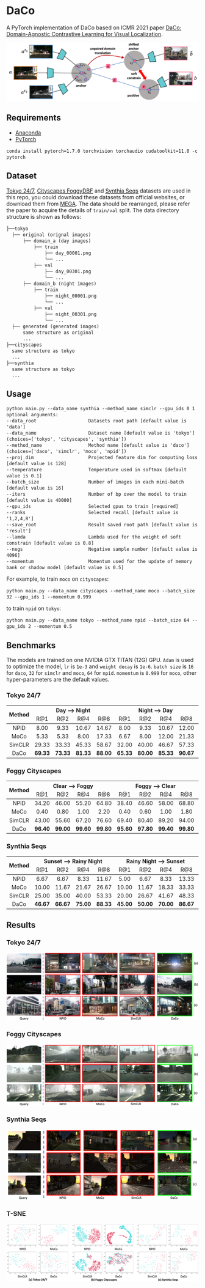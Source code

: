 # DaCo

A PyTorch implementation of DaCo based on ICMR 2021
paper [DaCo: Domain-Agnostic Contrastive Learning for Visual Localization]().

![Network Architecture](result/structure.png)

## Requirements

- [Anaconda](https://www.anaconda.com/download/)
- [PyTorch](https://pytorch.org)

```
conda install pytorch=1.7.0 torchvision torchaudio cudatoolkit=11.0 -c pytorch
```

## Dataset

[Tokyo 24/7](http://www.ok.ctrl.titech.ac.jp/~torii/project/247/),
[Cityscapes FoggyDBF](https://www.cityscapes-dataset.com) and [Synthia Seqs](https://synthia-dataset.net/downloads/)
datasets are used in this repo, you could download these datasets from official websites, or download them from
[MEGA](https://mega.nz/folder/kx53iYoL#u_Zc6ogPokaTRVM6qYn3ZA). The data should be rearranged, please refer the paper to
acquire the details of `train/val` split. The data directory structure is shown as follows:

 ```
├──tokyo
   ├── original (orignal images)
       ├── domain_a (day images)
           ├── train
               ├── day_00001.png
               └── ...
           ├── val
               ├── day_00301.png
               └── ...
       ├── domain_b (night images)
           ├── train
               ├── night_00001.png
               └── ...
           ├── val
               ├── night_00301.png
               └── ...
   ├── generated (generated images)
       same structure as original
       ...
├──cityscapes
   same structure as tokyo
   ...
├──synthia
   same structure as tokyo 
   ... 
```

## Usage

```
python main.py --data_name synthia --method_name simclr --gpu_ids 0 1
optional arguments:
--data_root                   Datasets root path [default value is 'data']
--data_name                   Dataset name [default value is 'tokyo'](choices=['tokyo', 'cityscapes', 'synthia'])
--method_name                 Method name [default value is 'daco'](choices=['daco', 'simclr', 'moco', 'npid'])
--proj_dim                    Projected feature dim for computing loss [default value is 128]
--temperature                 Temperature used in softmax [default value is 0.1]
--batch_size                  Number of images in each mini-batch [default value is 16]
--iters                       Number of bp over the model to train [default value is 40000]
--gpu_ids                     Selected gpus to train [required]  
--ranks                       Selected recall [default value is '1,2,4,8']
--save_root                   Result saved root path [default value is 'result']
--lamda                       Lambda used for the weight of soft constrain [default value is 0.8]
--negs                        Negative sample number [default value is 4096]
--momentum                    Momentum used for the update of memory bank or shadow model [default value is 0.5]
```

For example, to train `moco` on `cityscapes`:

```
python main.py --data_name cityscapes --method_name moco --batch_size 32 --gpu_ids 1 --momentum 0.999
```

to train `npid` on `tokyo`:

```
python main.py --data_name tokyo --method_name npid --batch_size 64 --gpu_ids 2 --momentum 0.5
```

## Benchmarks

The models are trained on one NVIDIA GTX TITAN (12G) GPU. `Adam` is used to optimize the model, `lr` is `1e-3`
and `weight decay` is `1e-6`. `batch size` is `16` for `daco`, `32` for `simclr` and `moco`, `64` for `npid`.
`momentum` is `0.999` for `moco`, other hyper-parameters are the default values.

### Tokyo 24/7

<table>
<thead>
  <tr>
    <th rowspan="2">Method</th>
    <th colspan="4">Day --&gt; Night</th>
    <th colspan="4">Night --&gt; Day</th>
    <th colspan="4">Day &lt;--&gt; Night</th>
    <th rowspan="2">Download</th>
  </tr>
  <tr>
    <td align="center">R@1</td>
    <td align="center">R@2</td>
    <td align="center">R@4</td>
    <td align="center">R@8</td>
    <td align="center">R@1</td>
    <td align="center">R@2</td>
    <td align="center">R@4</td>
    <td align="center">R@8</td>
    <td align="center">R@1</td>
    <td align="center">R@2</td>
    <td align="center">R@4</td>
    <td align="center">R@8</td>
  </tr>
</thead>
<tbody>
  <tr>
    <td align="center">NPID</td>
    <td align="center">8.00</td>
    <td align="center">9.33</td>
    <td align="center">10.67</td>
    <td align="center">14.67</td>
    <td align="center">8.00</td>
    <td align="center">9.33</td>
    <td align="center">10.67</td>
    <td align="center">12.00</td>
    <td align="center">3.33</td>
    <td align="center">6.00</td>
    <td align="center">6.67</td>
    <td align="center">8.00</td>
    <td align="center"><a href="https://pan.baidu.com/s/1Y9shBKadeBhkifopHexioA">r2bg</a></td>
  </tr>
  <tr>
    <td align="center">MoCo</td>
    <td align="center">5.33</td>
    <td align="center">5.33</td>
    <td align="center">8.00</td>
    <td align="center">17.33</td>
    <td align="center">6.67</td>
    <td align="center">8.00</td>
    <td align="center">12.00</td>
    <td align="center">21.33</td>
    <td align="center">0.00</td>
    <td align="center">0.00</td>
    <td align="center">0.00</td>
    <td align="center">0.67</td>
    <td align="center"><a href="https://pan.baidu.com/s/1fiTNcm0HV29SExI6ASykPQ">f2jt</a></td>
  </tr>
  <tr>
    <td align="center">SimCLR</td>
    <td align="center">29.33</td>
    <td align="center">33.33</td>
    <td align="center">45.33</td>
    <td align="center">58.67</td>
    <td align="center">32.00</td>
    <td align="center">40.00</td>
    <td align="center">46.67</td>
    <td align="center">57.33</td>
    <td align="center">6.00</td>
    <td align="center">10.00</td>
    <td align="center">14.00</td>
    <td align="center">20.00</td>
    <td align="center"><a href="https://pan.baidu.com/s/1yZhkba1EU79LwqgizDzTUA">agdw</a></td>
  </tr>
  <tr>
    <td align="center">DaCo</td>
    <td align="center"><b>69.33</b></td>
    <td align="center"><b>73.33</b></td>
    <td align="center"><b>81.33</b></td>
    <td align="center"><b>88.00</b></td>
    <td align="center"><b>65.33</b></td>
    <td align="center"><b>80.00</b></td>
    <td align="center"><b>85.33</b></td>
    <td align="center"><b>90.67</b></td>
    <td align="center"><b>52.00</b></td>
    <td align="center"><b>60.67</b></td>
    <td align="center"><b>73.33</b></td>
    <td align="center"><b>81.33</b></td>
    <td align="center"><a href="https://pan.baidu.com/s/139IHtS2_tOZcEK2Qgt-yQw">5dzs</a></td>
  </tr>
</tbody>
</table>

### Foggy Cityscapes

<table>
<thead>
  <tr>
    <th rowspan="2">Method</th>
    <th colspan="4">Clear --&gt; Foggy</th>
    <th colspan="4">Foggy --&gt; Clear</th>
    <th colspan="4">Clear &lt;--&gt; Foggy</th>
    <th rowspan="2">Download</th>
  </tr>
  <tr>
    <td align="center">R@1</td>
    <td align="center">R@2</td>
    <td align="center">R@4</td>
    <td align="center">R@8</td>
    <td align="center">R@1</td>
    <td align="center">R@2</td>
    <td align="center">R@4</td>
    <td align="center">R@8</td>
    <td align="center">R@1</td>
    <td align="center">R@2</td>
    <td align="center">R@4</td>
    <td align="center">R@8</td>
  </tr>
</thead>
<tbody>
  <tr>
    <td align="center">NPID</td>
    <td align="center">34.20</td>
    <td align="center">46.00</td>
    <td align="center">55.20</td>
    <td align="center">64.80</td>
    <td align="center">38.40</td>
    <td align="center">46.60</td>
    <td align="center">58.00</td>
    <td align="center">68.80</td>
    <td align="center">4.20</td>
    <td align="center">6.00</td>
    <td align="center">7.90</td>
    <td align="center">11.90</td>
    <td align="center"><a href="https://pan.baidu.com/s/1oUbOqWIJaJbtUDqcqmklgw">bbiv</a></td>
  </tr>
  <tr>
    <td align="center">MoCo</td>
    <td align="center">0.40</td>
    <td align="center">0.80</td>
    <td align="center">1.00</td>
    <td align="center">2.20</td>
    <td align="center">0.40</td>
    <td align="center">0.60</td>
    <td align="center">1.00</td>
    <td align="center">1.80</td>
    <td align="center">0.00</td>
    <td align="center">0.00</td>
    <td align="center">0.10</td>
    <td align="center">0.10</td>
    <td align="center"><a href="https://pan.baidu.com/s/1iR0_2kL9wq44mKM_-sfr_w">ma2a</a></td>
  </tr>
  <tr>
    <td align="center">SimCLR</td>
    <td align="center">43.00</td>
    <td align="center">55.60</td>
    <td align="center">67.20</td>
    <td align="center">76.60</td>
    <td align="center">69.40</td>
    <td align="center">80.40</td>
    <td align="center">89.20</td>
    <td align="center">94.00</td>
    <td align="center">2.30</td>
    <td align="center">3.70</td>
    <td align="center">5.20</td>
    <td align="center">7.80</td>
    <td align="center"><a href="https://pan.baidu.com/s/1ogY5eC1eb3IHemOsVO-ieg">hdhn</a></td>
  </tr>
  <tr>
    <td align="center">DaCo</td>
    <td align="center"><b>96.40</b></td>
    <td align="center"><b>99.00</b></td>
    <td align="center"><b>99.60</b></td>
    <td align="center"><b>99.80</b></td>
    <td align="center"><b>95.60</b></td>
    <td align="center"><b>97.80</b></td>
    <td align="center"><b>99.40</b></td>
    <td align="center"><b>99.80</b></td>
    <td align="center"><b>47.70</b></td>
    <td align="center"><b>65.30</b></td>
    <td align="center"><b>80.10</b></td>
    <td align="center"><b>91.00</b></td>
    <td align="center"><a href="https://pan.baidu.com/s/1ForxWPJ_k3Eq_EXgLtpHCA">azvx</a></td>
  </tr>
</tbody>
</table>

### Synthia Seqs

<table>
<thead>
  <tr>
    <th rowspan="2">Method</th>
    <th colspan="4">Sunset --&gt; Rainy Night</th>
    <th colspan="4">Rainy Night --&gt; Sunset</th>
    <th colspan="4">Sunset &lt;--&gt; Rainy Night</th>
    <th rowspan="2">Download</th>
  </tr>
  <tr>
    <td align="center">R@1</td>
    <td align="center">R@2</td>
    <td align="center">R@4</td>
    <td align="center">R@8</td>
    <td align="center">R@1</td>
    <td align="center">R@2</td>
    <td align="center">R@4</td>
    <td align="center">R@8</td>
    <td align="center">R@1</td>
    <td align="center">R@2</td>
    <td align="center">R@4</td>
    <td align="center">R@8</td>
  </tr>
</thead>
<tbody>
  <tr>
    <td align="center">NPID</td>
    <td align="center">6.67</td>
    <td align="center">6.67</td>
    <td align="center">8.33</td>
    <td align="center">11.67</td>
    <td align="center">5.00</td>
    <td align="center">6.67</td>
    <td align="center">8.33</td>
    <td align="center">13.33</td>
    <td align="center">2.50</td>
    <td align="center">5.00</td>
    <td align="center">5.00</td>
    <td align="center">6.67</td>
    <td align="center"><a href="https://pan.baidu.com/s/1zpzPy9UvB9K3k4l0j0zF5w">bgua</a></td>
  </tr>
  <tr>
    <td align="center">MoCo</td>
    <td align="center">10.00</td>
    <td align="center">11.67</td>
    <td align="center">21.67</td>
    <td align="center">26.67</td>
    <td align="center">10.00</td>
    <td align="center">11.67</td>
    <td align="center">18.33</td>
    <td align="center">33.33</td>
    <td align="center">1.67</td>
    <td align="center">2.50</td>
    <td align="center">2.50</td>
    <td align="center">5.00</td>
    <td align="center"><a href="https://pan.baidu.com/s/1GFo1RrNufn3WeLHLxrJafA">sw7f</a></td>
  </tr>
  <tr>
    <td align="center">SimCLR</td>
    <td align="center">25.00</td>
    <td align="center">35.00</td>
    <td align="center">40.00</td>
    <td align="center">53.33</td>
    <td align="center">20.00</td>
    <td align="center">26.67</td>
    <td align="center">41.67</td>
    <td align="center">48.33</td>
    <td align="center">6.67</td>
    <td align="center">9.17</td>
    <td align="center">15.83</td>
    <td align="center">24.17</td>
    <td align="center"><a href="https://pan.baidu.com/s/1l5D86pAkI9duvDH_AQOZVQ">afeg</a></td>
  </tr>
  <tr>
    <td align="center">DaCo</td>
    <td align="center"><b>46.67</b></td>
    <td align="center"><b>66.67</b></td>
    <td align="center"><b>75.00</b></td>
    <td align="center"><b>88.33</b></td>
    <td align="center"><b>45.00</b></td>
    <td align="center"><b>50.00</b></td>
    <td align="center"><b>70.00</b></td>
    <td align="center"><b>86.67</b></td>
    <td align="center"><b>28.33</b></td>
    <td align="center"><b>39.17</b></td>
    <td align="center"><b>50.00</b></td>
    <td align="center"><b>67.50</b></td>
    <td align="center"><a href="https://pan.baidu.com/s/1PHednJb8PQ2FVb6Ht8jJTg">sasq</a></td>
  </tr>
</tbody>
</table>

## Results

### Tokyo 24/7

![tokyo](result/tokyo.png)

### Foggy Cityscapes

![cityscapes](result/cityscapes.png)

### Synthia Seqs

![synthia](result/synthia.png)

### T-SNE

![tsne](result/tsne.png)
